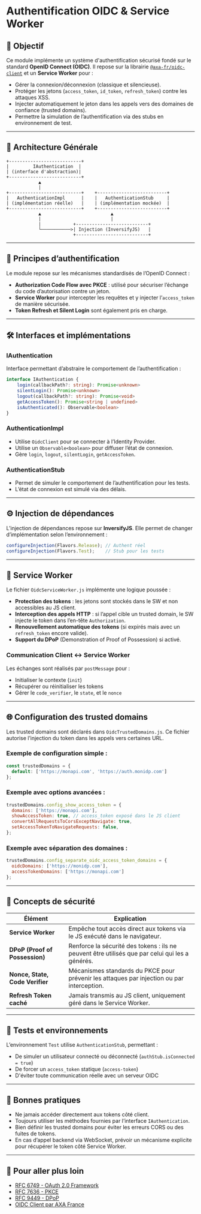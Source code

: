 # Authentification OIDC & Service Worker

## 🧭 Objectif

Ce module implémente un système d'authentification sécurisé fondé sur le standard **OpenID Connect (OIDC)**. Il repose sur la librairie [`@axa-fr/oidc-client`](https://www.npmjs.com/package/@axa-fr/oidc-client) et un **Service Worker** pour :

- Gérer la connexion/déconnexion (classique et silencieuse).
- Protéger les jetons (`access_token`, `id_token`, `refresh_token`) contre les attaques XSS.
- Injecter automatiquement le jeton dans les appels vers des domaines de confiance (trusted domains).
- Permettre la simulation de l’authentification via des stubs en environnement de test.

---

## 🧩 Architecture Générale

```
+---------------------------+
|         IAuthentication  |
| (interface d'abstraction)|
+---------------------------+
            ▲
            |
+---------------------------+    +--------------------------+
|   AuthenticationImpl      |    |   AuthenticationStub     |
| (implémentation réelle)   |    | (implémentation mockée)  |
+---------------------------+    +--------------------------+
            ▲                          ▲
            |                          |
            |            +---------------------------+
            └───────────>| Injection (InversifyJS)   |
                         +---------------------------+
```

---

## 🔑 Principes d’authentification

Le module repose sur les mécanismes standardisés de l’OpenID Connect :

- **Authorization Code Flow avec PKCE** : utilisé pour sécuriser l’échange du code d’autorisation contre un jeton.
- **Service Worker** pour intercepter les requêtes et y injecter l’`access_token` de manière sécurisée.
- **Token Refresh et Silent Login** sont également pris en charge.

---

## 🛠️ Interfaces et implémentations

### IAuthentication

Interface permettant d’abstraire le comportement de l’authentification :

```ts
interface IAuthentication {
    login(callbackPath?: string): Promise<unknown>
    silentLogin(): Promise<unknown>
    logout(callbackPath?: string): Promise<void>
    getAccessToken(): Promise<string | undefined>
    isAuthenticated(): Observable<boolean>
}
```

### AuthenticationImpl

- Utilise `OidcClient` pour se connecter à l’Identity Provider.
- Utilise un `Observable<boolean>` pour diffuser l’état de connexion.
- Gère `login`, `logout`, `silentLogin`, `getAccessToken`.

### AuthenticationStub

- Permet de simuler le comportement de l’authentification pour les tests.
- L’état de connexion est simulé via des délais.

---

## ⚙️ Injection de dépendances

L’injection de dépendances repose sur **InversifyJS**. Elle permet de changer d’implémentation selon l’environnement :

```ts
configureInjection(Flavors.Release); // Authent réel
configureInjection(Flavors.Test);    // Stub pour les tests
```

---

## 🧵 Service Worker

Le fichier `OidcServiceWorker.js` implémente une logique poussée :

- **Protection des tokens** : les jetons sont stockés dans le SW et non accessibles au JS client.
- **Interception des appels HTTP** : si l’appel cible un trusted domain, le SW injecte le token dans l’en-tête `Authorization`.
- **Renouvellement automatique des tokens** (si expirés mais avec un `refresh_token` encore valide).
- **Support du DPoP** (Demonstration of Proof of Possession) si activé.

### Communication Client ↔️ Service Worker

Les échanges sont réalisés par `postMessage` pour :

- Initialiser le contexte (`init`)
- Récupérer ou réinitialiser les tokens
- Gérer le `code_verifier`, le `state`, et le `nonce`

---

## 🌐 Configuration des trusted domains

Les trusted domains sont déclarés dans `OidcTrustedDomains.js`. Ce fichier autorise l’injection du token dans les appels vers certaines URL.

### Exemple de configuration simple :

```js
const trustedDomains = {
  default: ['https://monapi.com', 'https://auth.monidp.com']
};
```

### Exemple avec options avancées :

```js
trustedDomains.config_show_access_token = {
  domains: ['https://monapi.com'],
  showAccessToken: true, // access_token exposé dans le JS client
  convertAllRequestsToCorsExceptNavigate: true,
  setAccessTokenToNavigateRequests: false,
};
```

### Exemple avec séparation des domaines :

```js
trustedDomains.config_separate_oidc_access_token_domains = {
  oidcDomains: ['https://monidp.com'],
  accessTokenDomains: ['https://monapi.com']
};
```

---

## 🔐 Concepts de sécurité

| Élément                          | Explication |
|----------------------------------|-------------|
| **Service Worker**               | Empêche tout accès direct aux tokens via le JS exécuté dans le navigateur. |
| **DPoP (Proof of Possession)**   | Renforce la sécurité des tokens : ils ne peuvent être utilisés que par celui qui les a générés. |
| **Nonce, State, Code Verifier**  | Mécanismes standards du PKCE pour prévenir les attaques par injection ou par interception. |
| **Refresh Token caché**          | Jamais transmis au JS client, uniquement géré dans le Service Worker. |

---

## 🧪 Tests et environnements

L’environnement `Test` utilise `AuthenticationStub`, permettant :

- De simuler un utilisateur connecté ou déconnecté (`authStub.isConnected = true`)
- De forcer un `access_token` statique (`access-token`)
- D'éviter toute communication réelle avec un serveur OIDC

---

## 🧠 Bonnes pratiques

- Ne jamais accéder directement aux tokens côté client.
- Toujours utiliser les méthodes fournies par l’interface `IAuthentication`.
- Bien définir les trusted domains pour éviter les erreurs CORS ou des fuites de tokens.
- En cas d’appel backend via WebSocket, prévoir un mécanisme explicite pour récupérer le token côté Service Worker.

---

## 📎 Pour aller plus loin

- [RFC 6749 - OAuth 2.0 Framework](https://tools.ietf.org/html/rfc6749)
- [RFC 7636 - PKCE](https://tools.ietf.org/html/rfc7636)
- [RFC 9449 - DPoP](https://www.rfc-editor.org/rfc/rfc9449)
- [OIDC Client par AXA France](https://github.com/AxaFrance/oidc-client)
